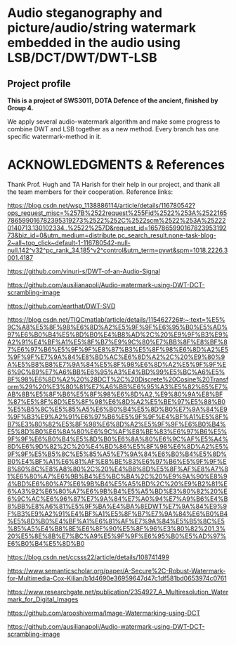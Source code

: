 # Audio steganography and picture/audio/string watermark embedded in the audio using LSB/DCT/DWT/DWT-LSB
## Project profile


**This is a project of SWS3011, DOTA Defence of the ancient, finished by Group 4.**

We apply several audio-watermark algorithm and make some progress to combine DWT and LSB together as a new method. Every branch has one specific watermark-method in it.

# ACKNOWLEDGMENTS & References
Thank Prof. Hugh and TA Harish for their help in our project, and thank all the team members for their cooperation.
Reference links:

https://blog.csdn.net/wsp_1138886114/article/details/116780542?ops_request_misc=%257B%2522request%255Fid%2522%253A%2522165786599016782395319273%2522%252C%2522scm%2522%253A%252220140713.130102334..%2522%257D&request_id=165786599016782395319273&biz_id=0&utm_medium=distribute.pc_search_result.none-task-blog-2~all~top_click~default-1-116780542-null-null.142^v32^pc_rank_34,185^v2^control&utm_term=pywt&spm=1018.2226.3001.4187

https://github.com/vinuri-s/DWT-of-an-Audio-Signal

https://github.com/ausilianapoli/Audio-watermark-using-DWT-DCT-scrambling-image

https://github.com/earthat/DWT-SVD

https://blog.csdn.net/TIQCmatlab/article/details/115462726#:~:text=%E5%9C%A8%E5%8F%98%E6%8D%A2%E5%9F%9F%E6%95%B0%E5%AD%97%E6%B0%B4%E5%8D%B0%E4%B8%AD%2C%20%E9%9F%B3%E9%A2%91%E4%BF%A1%E5%8F%B7%E9%9C%80%E7%BB%8F%E8%BF%87%E6%97%B6%E5%9F%9F%E8%87%B3%E5%8F%98%E6%8D%A2%E5%9F%9F%E7%9A%84%E8%BD%AC%E6%8D%A2%2C%20%E9%80%9A%E5%B8%B8%E7%9A%84%E5%8F%98%E6%8D%A2%E5%9F%9F%E6%9C%89%E7%A6%BB%E6%95%A3%E4%BD%99%E5%BC%A6%E5%8F%98%E6%8D%A2%20%28DCT%2C%20Discrete%20Cosine%20Transform%29%20%E3%80%81%E7%A6%BB%E6%95%A3%E5%82%85%E7%AB%8B%E5%8F%B6%E5%8F%98%E6%8D%A2,%E9%80%9A%E8%BF%87%E5%8F%8D%E5%8F%98%E6%8D%A2%E5%BE%97%E5%88%B0%E5%B5%8C%E5%85%A5%E6%B0%B4%E5%8D%B0%E7%9A%84%E9%9F%B3%E9%A2%91%E6%97%B6%E5%9F%9F%E4%BF%A1%E5%8F%B7%E3%80%82%E5%8F%98%E6%8D%A2%E5%9F%9F%E6%B0%B4%E5%8D%B0%E6%8A%80%E6%9C%AF%E8%BE%83%E6%97%B6%E5%9F%9F%E6%B0%B4%E5%8D%B0%E6%8A%80%E6%9C%AF%E5%A4%8D%E6%9D%82%2C%20%E4%BD%86%E5%8F%98%E6%8D%A2%E5%9F%9F%E5%B5%8C%E5%85%A5%E7%9A%84%E6%B0%B4%E5%8D%B0%E4%BF%A1%E6%81%AF%E8%BE%83%E6%97%B6%E5%9F%9F%E8%80%8C%E8%A8%80%2C%20%E4%B8%8D%E5%8F%AF%E8%A7%81%E6%80%A7%E6%9B%B4%E5%BC%BA%2C%20%E9%9A%90%E8%94%BD%E6%80%A7%E6%9B%B4%E5%A5%BD%2C%20%E9%B2%81%E6%A3%92%E6%80%A7%E6%9B%B4%E5%A5%BD%E3%80%82%20%E6%9C%AC%E6%96%87%E7%9A%84%E7%A0%94%E7%A9%B6%E4%B8%BB%E8%A6%81%E5%9F%BA%E4%BA%8EDWT%E7%9A%84%E9%9F%B3%E9%A2%91%E4%BF%A1%E5%8F%B7%E7%9A%84%E6%B0%B4%E5%8D%B0%E4%BF%A1%E6%81%AF%E7%9A%84%E5%B5%8C%E5%85%A5%E4%B8%8E%E6%8F%90%E5%8F%96%E3%80%82%201.3%20%E5%8E%8B%E7%BC%A9%E5%9F%9F%E6%95%B0%E5%AD%97%E6%B0%B4%E5%8D%B0

https://blog.csdn.net/ccsss22/article/details/108741499

https://www.semanticscholar.org/paper/A-Secure%2C-Robust-Watermark-for-Multimedia-Cox-Kilian/b1d4690e36959647d47c1df581bd0653974c0761

https://www.researchgate.net/publication/2354927_A_Multiresolution_Watermark_for_Digital_Images

https://github.com/arooshiverma/Image-Watermarking-using-DCT

https://github.com/ausilianapoli/Audio-watermark-using-DWT-DCT-scrambling-image
